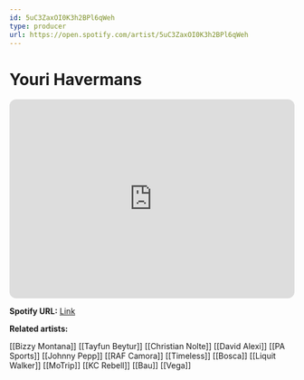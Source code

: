 ```yaml
---
id: 5uC3ZaxOI0K3h2BPl6qWeh
type: producer
url: https://open.spotify.com/artist/5uC3ZaxOI0K3h2BPl6qWeh
---
```

# Youri Havermans

<iframe style="border-radius:12px" src="https://open.spotify.com/embed/artist/5uC3ZaxOI0K3h2BPl6qWeh" width="100%" height="352" frameBorder="0" allowfullscreen="" allow="autoplay; clipboard-write; encrypted-media; fullscreen; picture-in-picture" loading="lazy"></iframe>

**Spotify URL:** [Link](https://open.spotify.com/artist/5uC3ZaxOI0K3h2BPl6qWeh)

**Related artists:**

[[Bizzy Montana]]
[[Tayfun Beytur]]
[[Christian Nolte]]
[[David Alexi]]
[[PA Sports]]
[[Johnny Pepp]]
[[RAF Camora]]
[[Timeless]]
[[Bosca]]
[[Liquit Walker]]
[[MoTrip]]
[[KC Rebell]]
[[Bau]]
[[Vega]]
